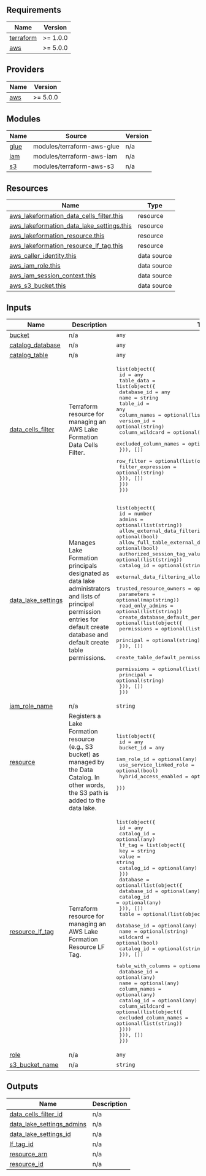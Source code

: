 ## Requirements

| Name | Version |
|------|---------|
| <a name="requirement_terraform"></a> [terraform](#requirement\_terraform) | >= 1.0.0 |
| <a name="requirement_aws"></a> [aws](#requirement\_aws) | >= 5.0.0 |

## Providers

| Name | Version |
|------|---------|
| <a name="provider_aws"></a> [aws](#provider\_aws) | >= 5.0.0 |

## Modules

| Name | Source | Version |
|------|--------|---------|
| <a name="module_glue"></a> [glue](#module\_glue) | modules/terraform-aws-glue | n/a |
| <a name="module_iam"></a> [iam](#module\_iam) | modules/terraform-aws-iam | n/a |
| <a name="module_s3"></a> [s3](#module\_s3) | modules/terraform-aws-s3 | n/a |

## Resources

| Name | Type |
|------|------|
| [aws_lakeformation_data_cells_filter.this](https://registry.terraform.io/providers/hashicorp/aws/latest/docs/resources/lakeformation_data_cells_filter) | resource |
| [aws_lakeformation_data_lake_settings.this](https://registry.terraform.io/providers/hashicorp/aws/latest/docs/resources/lakeformation_data_lake_settings) | resource |
| [aws_lakeformation_resource.this](https://registry.terraform.io/providers/hashicorp/aws/latest/docs/resources/lakeformation_resource) | resource |
| [aws_lakeformation_resource_lf_tag.this](https://registry.terraform.io/providers/hashicorp/aws/latest/docs/resources/lakeformation_resource_lf_tag) | resource |
| [aws_caller_identity.this](https://registry.terraform.io/providers/hashicorp/aws/latest/docs/data-sources/caller_identity) | data source |
| [aws_iam_role.this](https://registry.terraform.io/providers/hashicorp/aws/latest/docs/data-sources/iam_role) | data source |
| [aws_iam_session_context.this](https://registry.terraform.io/providers/hashicorp/aws/latest/docs/data-sources/iam_session_context) | data source |
| [aws_s3_bucket.this](https://registry.terraform.io/providers/hashicorp/aws/latest/docs/data-sources/s3_bucket) | data source |

## Inputs

| Name | Description | Type | Default | Required |
|------|-------------|------|---------|:--------:|
| <a name="input_bucket"></a> [bucket](#input\_bucket) | n/a | `any` | `[]` | no |
| <a name="input_catalog_database"></a> [catalog\_database](#input\_catalog\_database) | n/a | `any` | `[]` | no |
| <a name="input_catalog_table"></a> [catalog\_table](#input\_catalog\_table) | n/a | `any` | `[]` | no |
| <a name="input_data_cells_filter"></a> [data\_cells\_filter](#input\_data\_cells\_filter) | Terraform resource for managing an AWS Lake Formation Data Cells Filter. | <pre>list(object({<br/>    id = any<br/>    table_data = list(object({<br/>      database_id    = any<br/>      name             = string<br/>      table_id       = any<br/>      column_names = optional(list(string))<br/>      version_id = optional(string)<br/>      column_wildcard = optional(list(object({<br/>        excluded_column_names = optional(list(string))<br/>      })), [])<br/>      row_filter = optional(list(object({<br/>        filter_expression = optional(string)<br/>      })), [])<br/>    }))<br/>  }))</pre> | `[]` | no |
| <a name="input_data_lake_settings"></a> [data\_lake\_settings](#input\_data\_lake\_settings) | Manages Lake Formation principals designated as data lake administrators and lists of principal permission entries for default create database and default create table permissions. | <pre>list(object({<br/>    id = number<br/>    admins = optional(list(string))<br/>    allow_external_data_filtering = optional(bool)<br/>    allow_full_table_external_data_access = optional(bool)<br/>    authorized_session_tag_value_list = optional(list(string))<br/>    catalog_id = optional(string)<br/>    external_data_filtering_allow_list = optional(list(string))<br/>    trusted_resource_owners = optional(list(string))<br/>    parameters = optional(map(string))<br/>    read_only_admins = optional(list(string))<br/>    create_database_default_permissions = optional(list(object({<br/>      permissions = optional(list(string))<br/>      principal = optional(string)<br/>    })), [])<br/>    create_table_default_permissions = optional(list(object({<br/>      permissions = optional(list(string))<br/>      principal = optional(string)<br/>    })), [])<br/>  }))</pre> | `[]` | no |
| <a name="input_iam_role_name"></a> [iam\_role\_name](#input\_iam\_role\_name) | n/a | `string` | `null` | no |
| <a name="input_resource"></a> [resource](#input\_resource) | Registers a Lake Formation resource (e.g., S3 bucket) as managed by the Data Catalog. In other words, the S3 path is added to the data lake. | <pre>list(object({<br/>    id = any<br/>    bucket_id = any<br/>    iam_role_id = optional(any)<br/>    use_service_linked_role = optional(bool)<br/>    hybrid_access_enabled = optional(bool)<br/>  }))</pre> | `[]` | no |
| <a name="input_resource_lf_tag"></a> [resource\_lf\_tag](#input\_resource\_lf\_tag) | Terraform resource for managing an AWS Lake Formation Resource LF Tag. | <pre>list(object({<br/>    id = any<br/>    catalog_id = optional(any)<br/>    lf_tag = list(object({<br/>      key = string<br/>      value = string<br/>      catalog_id = optional(any)<br/>    }))<br/>    database = optional(list(object({<br/>      database_id = optional(any)<br/>      catalog_id = optional(any)<br/>    })), [])<br/>    table = optional(list(object({<br/>      database_id = optional(any)<br/>      name = optional(string)<br/>      wildcard = optional(bool)<br/>      catalog_id = optional(string)<br/>    })), [])<br/>    table_with_columns = optional(list(object({<br/>      database_id = optional(any)<br/>      name          = optional(any)<br/>      column_names = optional(any)<br/>      catalog_id = optional(any)<br/>      column_wildcard = optional(list(object({<br/>        excluded_column_names = optional(list(string))<br/>      })))<br/>    })), [])<br/>  }))</pre> | `[]` | no |
| <a name="input_role"></a> [role](#input\_role) | n/a | `any` | `[]` | no |
| <a name="input_s3_bucket_name"></a> [s3\_bucket\_name](#input\_s3\_bucket\_name) | n/a | `string` | `null` | no |

## Outputs

| Name | Description |
|------|-------------|
| <a name="output_data_cells_filter_id"></a> [data\_cells\_filter\_id](#output\_data\_cells\_filter\_id) | n/a |
| <a name="output_data_lake_settings_admins"></a> [data\_lake\_settings\_admins](#output\_data\_lake\_settings\_admins) | n/a |
| <a name="output_data_lake_settings_id"></a> [data\_lake\_settings\_id](#output\_data\_lake\_settings\_id) | n/a |
| <a name="output_lf_tag_id"></a> [lf\_tag\_id](#output\_lf\_tag\_id) | n/a |
| <a name="output_resource_arn"></a> [resource\_arn](#output\_resource\_arn) | n/a |
| <a name="output_resource_id"></a> [resource\_id](#output\_resource\_id) | n/a |
